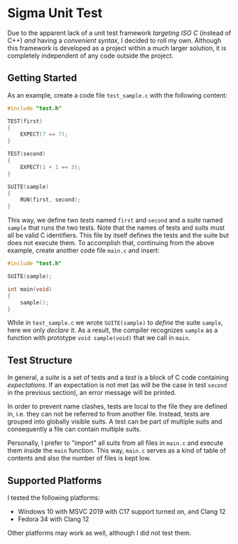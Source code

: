 # Sigma Unit Test

Due to the apparent lack of a unit test framework *targeting ISO C* (instead of C++) *and* having a *convenient syntax*, I decided to roll my own.
Although this framework is developed as a project within a much larger solution, it is completely independent of any code outside the project.

## Getting Started

As an example, create a code file `test_sample.c` with the following content:

```C
#include "test.h"

TEST(first)
{
    EXPECT(7 == 7);
}

TEST(second)
{
    EXPECT(1 + 1 == 3);
}

SUITE(sample)
{
    RUN(first, second);
}

```

This way, we define two *tests* named `first` and `second` and a *suite* named `sample` that runs the two tests.
Note that the names of tests and suits must all be valid C identifiers.
This file by itself defines the tests and the suite but does not execute them.
To accomplish that, continuing from the above example, create another code file `main.c` and insert:

```C
#include "test.h"

SUITE(sample);

int main(void)
{
    sample();
}
```

While in `test_sample.c` we wrote `SUITE(sample)` to *define* the suite `sample`, here we only *declare* it.
As a result, the compiler recognizes `sample` as a function with prototype `void sample(void)` that we call in `main`.

## Test Structure

In general, a *suite* is a set of tests and a *test* is a block of C code containing *expectations*. If an expectation is not met (as will be the case in test `second` in the previous section), an error message will be printed.

In order to prevent name clashes, tests are local to the file they are defined in, i.e. they can not be referred to from another file.
Instead, tests are grouped into globally visible suits.
A test can be part of multiple suits and consequently a file can contain multiple suits.

Personally, I prefer to "import" all suits from all files in `main.c` and execute them inside the `main` function.
This way, `main.c` serves as a kind of table of contents and also the number of files is kept low.

## Supported Platforms

I tested the following platforms:

* Windows 10 with MSVC 2019 with C17 support turned on, and Clang 12
* Fedora 34 with Clang 12

Other platforms may work as well, although I did not test them.
